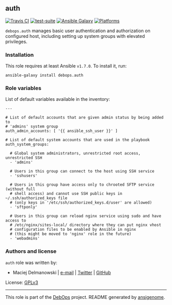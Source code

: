 ## auth

[![Travis CI](https://secure.travis-ci.org/debops/ansible-auth.png)](http://travis-ci.org/debops/ansible-auth) [![test-suite](http://img.shields.io/badge/test--suite-ansible--auth-blue.svg)](https://github.com/debops/test-suite/tree/master/ansible-auth/) [![Ansible Galaxy](http://img.shields.io/badge/galaxy-debops.auth-660198.svg)](https://galaxy.ansible.com/list#/roles/1553) [![Platforms](http://img.shields.io/badge/platforms-debian%20|%20ubuntu-lightgrey.svg)](#)

`debops.auth` manages basic user authentication and authorization on
configured host, including setting up system groups with elevated
privileges.


### Installation

This role requires at least Ansible `v1.7.0`. To install it, run:

    ansible-galaxy install debops.auth






### Role variables

List of default variables available in the inventory:

    ---
    
    # List of default accounts that are given admin status by being added to
    # 'admins' system group
    auth_admin_accounts: [ '{{ ansible_ssh_user }}' ]
    
    # List of default system accounts that are used in the playbook
    auth_system_groups:
    
      # Global system administrators, unrestricted root access, unrestricted SSH
      - 'admins'
    
      # Users in this group can connect to the host using SSH service
      - 'sshusers'
    
      # Users in this group have access only to chrooted SFTP service (without full
      # shell access) and cannot use SSH public keys in ~/.ssh/authorized_keys file
      # (only keys in '/etc/ssh/authorized_keys.d/user' are allowed)
      - 'sftponly'
    
      # Users in this group can reload nginx service using sudo and have access to
      # /etc/nginx/sites-local/ directory where they can put nginx vhost
      # configuration files to be enabled by Ansible in nginx
      # (this might be moved to 'nginx' role in the future)
      - 'webadmins'




### Authors and license

`auth` role was written by:

- Maciej Delmanowski | [e-mail](mailto:drybjed@gmail.com) | [Twitter](https://twitter.com/drybjed) | [GitHub](https://github.com/drybjed)

License: [GPLv3](https://tldrlegal.com/license/gnu-general-public-license-v3-(gpl-3))

***

This role is part of the [DebOps](http://debops.org/) project. README generated by [ansigenome](https://github.com/nickjj/ansigenome/).
